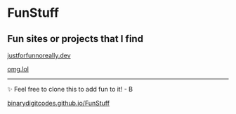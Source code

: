 # FunStuff

## Fun sites or projects that I find

[justforfunnoreally.dev](https://justforfunnoreally.dev/)

[omg.lol](https://omg.lol)

---
✨ Feel free to clone this to add fun to it! - B

[binarydigitcodes.github.io/FunStuff](https://binarydigitcodes.github.io/FunStuff/)
